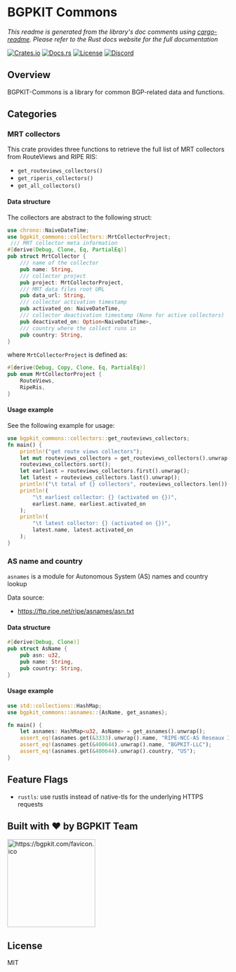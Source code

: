 # BGPKIT Commons

*This readme is generated from the library's doc comments using [cargo-readme](https://github.com/livioribeiro/cargo-readme). Please refer to the Rust docs website for the full documentation*

[![Crates.io](https://img.shields.io/crates/v/bgpkit-commons)](https://crates.io/crates/bgpkit-commons)
[![Docs.rs](https://docs.rs/bgpkit-commons/badge.svg)](https://docs.rs/bgpkit-commons)
[![License](https://img.shields.io/crates/l/bgpkit-commons)](https://raw.githubusercontent.com/bgpkit/bgpkit-commons/main/LICENSE)
[![Discord](https://img.shields.io/discord/919618842613927977?label=Discord&style=plastic)](https://discord.gg/XDaAtZsz6b)


## Overview

BGPKIT-Commons is a library for common BGP-related data and functions.

## Categories

### MRT collectors

This crate provides three functions to retrieve the full list of MRT collectors from
RouteViews and RIPE RIS:
- `get_routeviews_collectors()`
- `get_riperis_collectors()`
- `get_all_collectors()`

#### Data structure

The collectors are abstract to the following struct:
```rust
use chrono::NaiveDateTime;
use bgpkit_commons::collectors::MrtCollectorProject;
 /// MRT collector meta information
#[derive(Debug, Clone, Eq, PartialEq)]
pub struct MrtCollector {
    /// name of the collector
    pub name: String,
    /// collector project
    pub project: MrtCollectorProject,
    /// MRT data files root URL
    pub data_url: String,
    /// collector activation timestamp
    pub activated_on: NaiveDateTime,
    /// collector deactivation timestamp (None for active collectors)
    pub deactivated_on: Option<NaiveDateTime>,
    /// country where the collect runs in
    pub country: String,
}
```
where `MrtCollectorProject` is defined as:
```rust
#[derive(Debug, Copy, Clone, Eq, PartialEq)]
pub enum MrtCollectorProject {
    RouteViews,
    RipeRis,
}
```

#### Usage example

See the following example for usage:
```rust
use bgpkit_commons::collectors::get_routeviews_collectors;
fn main() {
    println!("get route views collectors");
    let mut routeviews_collectors = get_routeviews_collectors().unwrap();
    routeviews_collectors.sort();
    let earliest = routeviews_collectors.first().unwrap();
    let latest = routeviews_collectors.last().unwrap();
    println!("\t total of {} collectors", routeviews_collectors.len());
    println!(
        "\t earliest collector: {} (activated on {})",
        earliest.name, earliest.activated_on
    );
    println!(
        "\t latest collector: {} (activated on {})",
        latest.name, latest.activated_on
    );
}
```

### AS name and country

`asnames` is a module for Autonomous System (AS) names and country lookup

Data source:
- <https://ftp.ripe.net/ripe/asnames/asn.txt>

#### Data structure

```rust
#[derive(Debug, Clone)]
pub struct AsName {
    pub asn: u32,
    pub name: String,
    pub country: String,
}
```

#### Usage example

```rust
use std::collections::HashMap;
use bgpkit_commons::asnames::{AsName, get_asnames};

fn main() {
    let asnames: HashMap<u32, AsName> = get_asnames().unwrap();
    assert_eq!(asnames.get(&3333).unwrap().name, "RIPE-NCC-AS Reseaux IP Europeens Network Coordination Centre (RIPE NCC)");
    assert_eq!(asnames.get(&400644).unwrap().name, "BGPKIT-LLC");
    assert_eq!(asnames.get(&400644).unwrap().country, "US");
}
```

## Feature Flags

- `rustls`: use rustls instead of native-tls for the underlying HTTPS requests

## Built with ❤️ by BGPKIT Team

<a href="https://bgpkit.com"><img src="https://bgpkit.com/Original%20Logo%20Cropped.png" alt="https://bgpkit.com/favicon.ico" width="200"/></a>

## License

MIT
